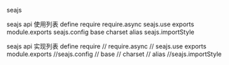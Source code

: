seajs


seajs api 使用列表
    define
    require
    require.async
    seajs.use
    exports
    module.exports
    seajs.config
        base
        charset
        alias
    seajs.importStyle


seajs api 实现列表
    define
    require
    // require.async
    // seajs.use
    exports
    module.exports
    //seajs.config
    //    base
    //    charset
    //    alias
    //seajs.importStyle

